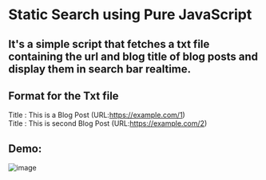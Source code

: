 # Static Search using Pure JavaScript

## It's a simple script that fetches a txt file containing the url and blog title of blog posts and display them in search bar realtime.

## Format for the Txt file 

Title : This is a Blog Post (URL:https://example.com/1) </br>
Title : This is second Blog Post (URL:https://example.com/2)

## Demo:

![image](https://user-images.githubusercontent.com/103031412/209050540-47053900-0375-441d-b416-467c0aad4fb9.png)

